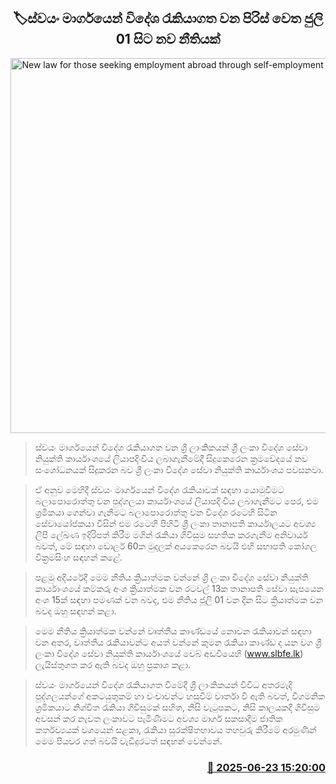 <p align='center'><b><h2 align='center' title='New law for those seeking employment abroad through self-employment from July 01st'>🏷ස්වයං මාර්ගයෙන් විදේශ රැකියාගත වන පිරිස් වෙත ජුලි 01 සිට නව නීතියක්</h2></b></p>
<p align='center'><img src='https://helakuru.sgp1.cdn.digitaloceanspaces.com/esana/images/lib/foreign-employment-bureau.jpg' width='600' alt='New law for those seeking employment abroad through self-employment from July 01st'></p>

> ස්වයං මාර්ගයෙන් විදේශ රැකියාගත වන ශ්‍රී ලාංකිකයන් ශ්‍රී ලංකා විදේශ සේවා නියුක්ති කාර්යාංශයේ ලියාපදිංචිය ලබාගැනීමේදී සිදුකෙරෙන ක්‍රමවේදයේ නව සංශෝධනයක් සිදුකරන බව ශ්‍රී ලංකා විදේශ සේවා නියුක්ති කාර්යාංශය පවසනවා.

> ඒ අනුව මෙහිදී ස්වයං මාර්ගයෙන් විදේශ රැකියාවක් සඳහා යොමුවීමට බලාපොරොත්තු වන පුද්ගලයා කාර්යාංශයේ ලියාපදිංචිය ලබාගැනීමට පෙර, එම ශ්‍රමිකයා ගෙන්වා ගැනීමට බලාපොරොත්තු වන විදේශ රටෙහි සිටින සේවායෝජකයා විසින් එම රටෙහි පිහිටි ශ්‍රී ලංකා තානාපති කාර්යාලයට අවශ්‍ය ලිපි ලේඛණ ඉදිරිපත් කිරීම මගින් රැකියා ගිවිසුම සහතික කරගැනීම අනිවාර්ය බවත්, මේ සඳහා ඩොලර් 60ක මුදලක් අයකෙරෙන බවයි එහි සභාපති කෝශල වික්‍රමසිංහ සඳහන් කළේ.

> පළමු අදියරේදී මෙම නීතිය ක්‍රියාත්මක වන්නේ ශ්‍රී ලංකා විදේශ සේවා නියුක්ති කාර්යාංශයේ කම්කරු අංශ ක්‍රියාත්මක වන රටවල් 13ක තානාපති සේවා සැපයෙන අංශ 15ක් සඳහා පමණක් වන බවද, එම නීතිය ජූලි 01 වන දින සිට ක්‍රියාත්මක වන බවද ඔහු සඳහන් කළා.

> මෙම නීතිය ක්‍රියාත්මක වන්නේ වෘත්තීය කාණ්ඩයේ නොවන රැකියාවන් සඳහා වන අතර, වෘත්තීය රැකියාවන්ට අයත් වන්නේ කුමන රැකියා කාණ්ඩ ද යන වග ශ්‍රී ලංකා විදේශ සේවා නියුක්ති කාර්යාංශයේ වෙබ් අඩවියෙහි (www.slbfe.lk) ලැයිස්තුගත කර ඇති බවද ඔහු ප්‍රකාශ කළා.

> ස්වයං මාර්ගයෙන් විදේශ රැකියාගත වීමේදී ශ්‍රී ලාංකිකයන් විවිධ අතරමැදි පුද්ගලයන්ගේ අකටයුතුකම් හා වංචාවන්ට හසුවීම් වාර්තා වී ඇති බවත්, විගමනික ශ්‍රමිකයාට නිශ්චිත රැකියා ගිවිසුමක් සහිත, නිසි වැටුපකට, නිසි කාලයකදී ගිවිසුම අවසන් කර නැවත ලංකාවට පැමිණීමට අවශ්‍ය මාර්ග සකසාදීම ජාතික කර්තව්‍යයක් වශයෙන් සළකා, රැකියා සුරක්ෂිතභාවය තහවුරු කිරීමේ අරමුණින් මෙම පියවර ගත් බවයි වැඩිදුරටත් සඳහන් වෙන්නේ.



<h3 align='right'><a href='https://www.helakuru.lk/esana/p/111243/'>📅 2025-06-23 15:20:00</a></h3>
